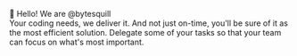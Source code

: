 👋 Hello! We are @bytesquill <br>
Your coding needs, we deliver it. And not just on-time, you'll be sure of it as the most efficient solution. Delegate some of your tasks so that your team can focus on what's most important.


<!---
bytesquill/bytesquill is a ✨ special ✨ repository because its `README.md` (this file) appears on your GitHub profile.
You can click the Preview link to take a look at your changes.
--->
